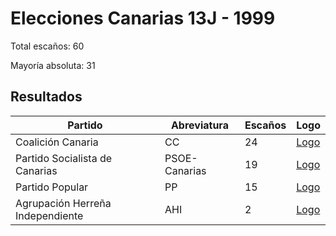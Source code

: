 # Elecciones Canarias 13J - 1999

Total escaños: 60

Mayoría absoluta: 31

## Resultados

| Partido | Abreviatura | Escaños | Logo |
| - | - | - | - |
| Coalición Canaria | CC | 24 | [Logo](https://github.com/playzzz/Pactos/blob/master/Logos/CC.jpg?raw=true)
| Partido Socialista de Canarias | PSOE-Canarias | 19 | [Logo](https://github.com/playzzz/Pactos/blob/master/Logos/PSOE.jpg?raw=true)
| Partido Popular | PP | 15 | [Logo](https://github.com/playzzz/Pactos/blob/master/Logos/PP.jpg?raw=true)
| Agrupación Herreña Independiente | AHI | 2 | [Logo](https://github.com/playzzz/Pactos/blob/master/Logos/AHI.jpg?raw=true)
